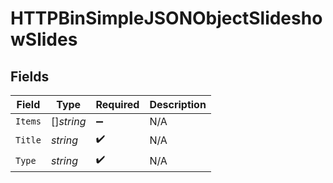 # HTTPBinSimpleJSONObjectSlideshowSlides


## Fields

| Field              | Type               | Required           | Description        |
| ------------------ | ------------------ | ------------------ | ------------------ |
| `Items`            | []*string*         | :heavy_minus_sign: | N/A                |
| `Title`            | *string*           | :heavy_check_mark: | N/A                |
| `Type`             | *string*           | :heavy_check_mark: | N/A                |